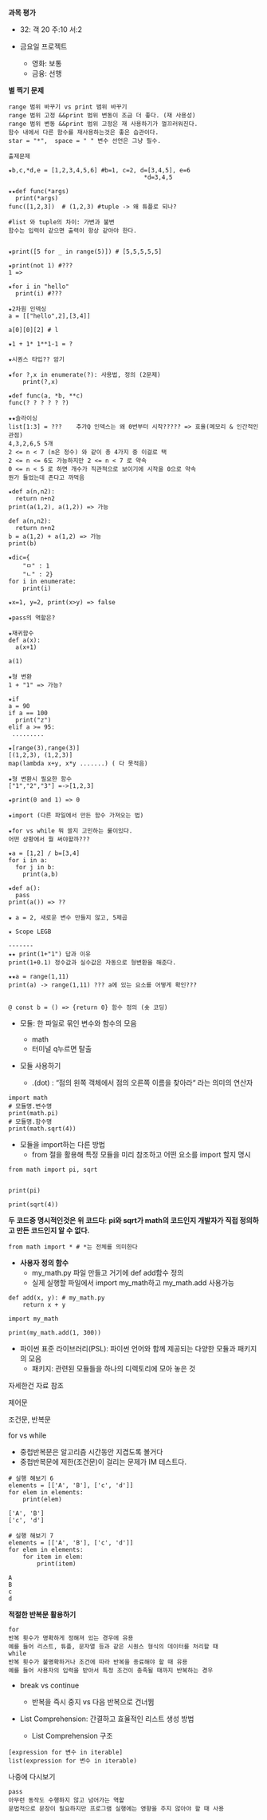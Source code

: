 **과목 평가**
  - 32: 객 20 주:10 서:2

- 금요일 프로젝트
  - 영화: 보통
  - 금융: 선행

**별 찍기 문제**
```
range 범위 바꾸기 vs print 범위 바꾸기
range 범위 고정 &&print 범위 변동이 조금 더 좋다. (재 사용성)
range 범위 변동 &&print 범위 고정은 재 사용하기가 껄끄러워진다.
함수 내에서 다른 함수를 재사용하는것은 좋은 습관이다.
star = "*",  space = " " 변수 선언은 그냥 필수.

```

```
출제문제

★b,c,*d,e = [1,2,3,4,5,6] #b=1, c=2, d=[3,4,5], e=6
                                      *d=3,4,5

★★def func(*args)
  print(*args)
func([1,2,3])  # (1,2,3) #tuple -> 왜 튜플로 되나?

#list 와 tuple의 차이: 가변과 불변
함수는 입력이 같으면 출력이 항상 같아야 한다.


★print([5 for _ in range(5)]) # [5,5,5,5,5]

★print(not 1) #???
1 =>

★for i in "hello"
  print(i) #???

★2차원 인덱싱
a = [["hello",2],[3,4]]

a[0][0][2] # l

★1 + 1* 1**1-1 = ?

★시퀀스 타입?? 암기

★for ?,x in enumerate(?): 사용법, 정의 (2문제)
    print(?,x)

★def func(a, *b, **c)
func(? ? ? ? ? ?)

★★슬라이싱
list[1:3] = ???    추가Q 인덱스는 왜 0번부터 시작????? => 효율(메모리 & 인간적인 관점)
4,3,2,6,5 5개
2 <= n < 7 (n은 정수) 와 같이 총 4가지 중 이걸로 택
2 <= n <= 6도 가능하지만 2 <= n < 7 로 약속
0 <= n < 5 로 하면 개수가 직관적으로 보이기에 시작을 0으로 약속
뭔가 들었는데 존다고 까먹음

★def a(n,n2):
  return n+n2
print(a(1,2), a(1,2)) => 가능

def a(n,n2):
  return n+n2
b = a(1,2) + a(1,2) => 가능
print(b)

★dic={
    "ㅁ" : 1
    "ㄴ" : 2}
for i in enumerate:
    print(i)

★x=1, y=2, print(x>y) => false

★pass의 역할은?

★재귀함수
def a(x):
  a(x+1)

a(1)

★형 변환
1 + "1" => 가능?

★if
a = 90
if a == 100
  print("z")
elif a >= 95:
 .........

★[range(3),range(3)]
[(1,2,3), (1,2,3)]
map(lambda x+y, x*y .......) ( 다 못적음)

★형 변환시 필요한 함수
["1","2","3"] =->[1,2,3]

★print(0 and 1) => 0

★import (다른 파일에서 만든 함수 가져오는 법)

★for vs while 뭐 쓸지 고민하는 룰이있다.
어떤 상황에서 뭘 써야할까???

★a = [1,2] / b=[3,4]
for i in a:
  for j in b:
    print(a,b)

★def a():
  pass
print(a()) => ??

★ a = 2, 새로운 변수 만들지 않고, 5제곱

★ Scope LEGB

-------
★★ print(1+"1") 답과 이유
print(1+0.1) 정수값과 실수값은 자동으로 형변환을 해준다.

★★a = range(1,11)
print(a) -> range(1,11) ??? a에 있는 요소를 어떻게 확인???


@ const b = () => {return 0} 함수 정의 (숏 코딩)
```

- 모듈: 한 파일로 묶인 변수와 함수의 모음
  - math
  - 터미널 q누르면 탈출
 
- 모듈 사용하기
  - .(dot) : “점의 왼쪽 객체에서 점의 오른쪽 이름을 찾아라“ 라는 의미의 연산자
```
import math
# 모듈명.변수명
print(math.pi)
# 모듈명.함수명
print(math.sqrt(4))
```
- 모듈을 import하는 다른 방법
  - from 절을 활용해 특정 모듈을 미리 참조하고 어떤 요소를 import 할지 명시
```
from math import pi, sqrt


print(pi)

print(sqrt(4))
```
**두 코드중 명시적인것은 위 코드다**: **pi와 sqrt가 math의 코드인지 개발자가 직접 정의하고 만든 코드인지 알 수 없다.**
```
from math import * # *는 전체를 의미한다
```

- **사용자 정의 함수**
  - my_math.py 파일 만들고 거기에 def add함수 정의
  - 실제 실행할 파일에서 import my_math하고 my_math.add 사용가능
```
def add(x, y): # my_math.py
    return x + y
```
```
import my_math

print(my_math.add(1, 300))
```

- 파이썬 표준 라이브러리(PSL): 파이썬 언어와 함께 제공되는 다양한 모듈과 패키지의 모음
  - 패키지: 관련된 모듈들을 하나의 디렉토리에 모아 놓은 것

자세한건 자료 참조

제어문

조건문, 반복문

for vs while
- 중첩반복문은 알고리즘 시간동안 지겹도록 볼거다
- 중첩반복문에 제한(조건문)이 걸리는 문제가 IM 테스트다.

```
# 실행 해보기 6
elements = [['A', 'B'], ['c', 'd']]
for elem in elements:
    print(elem)

['A', 'B']
['c', 'd']
```
```
# 실행 해보기 7
elements = [['A', 'B'], ['c', 'd']]
for elem in elements:
    for item in elem:
        print(item)

A
B
c
d
```

**적절한 반복문 활용하기**
```
for
반복 횟수가 명확하게 정해져 있는 경우에 유용
예를 들어 리스트, 튜플, 문자열 등과 같은 시퀀스 형식의 데이터를 처리할 때
while
반복 횟수가 불명확하거나 조건에 따라 반복을 종료해야 할 때 유용
예를 들어 사용자의 입력을 받아서 특정 조건이 충족될 때까지 반복하는 경우
```

- break vs continue
  - 반복을 즉시 중지 vs 다음 반복으로 건너뜀

- List Comprehension: 간결하고 효율적인 리스트 생성 방법
  -  List Comprehension 구조
```
[expression for 변수 in iterable]
list(expression for 변수 in iterable)
```
나중에 다시보기

```
pass
아무런 동작도 수행하지 않고 넘어가는 역할
문법적으로 문장이 필요하지만 프로그램 실행에는 영향을 주지 않아야 할 때 사용
```

